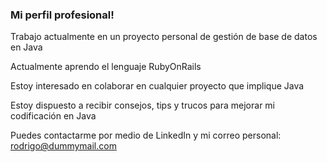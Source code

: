### Mi perfil profesional!

Trabajo actualmente en un proyecto personal de gestión de base de datos en Java

Actualmente aprendo el lenguaje RubyOnRails

Estoy interesado en colaborar en cualquier proyecto que implique Java

Estoy dispuesto a recibir consejos, tips y trucos para mejorar mi codificación en Java

Puedes contactarme por medio de LinkedIn y mi correo personal: rodrigo@dummymail.com
